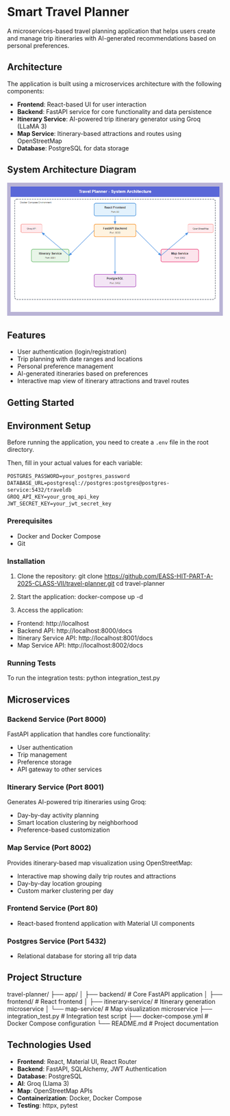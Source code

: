 # Smart Travel Planner

A microservices-based travel planning application that helps users create and manage trip itineraries with AI-generated recommendations based on personal preferences.

## Architecture

The application is built using a microservices architecture with the following components:

- **Frontend**: React-based UI for user interaction
- **Backend**: FastAPI service for core functionality and data persistence
- **Itinerary Service**: AI-powered trip itinerary generator using Groq (LLaMA 3)
- **Map Service**: Itinerary-based attractions and routes using OpenStreetMap
- **Database**: PostgreSQL for data storage

## System Architecture Diagram

![System Architecture](assets/system-architecture.png)

## Features

- User authentication (login/registration)
- Trip planning with date ranges and locations
- Personal preference management
- AI-generated itineraries based on preferences
- Interactive map view of itinerary attractions and travel routes

## Getting Started

## Environment Setup

Before running the application, you need to create a `.env` file in the root directory.

Then, fill in your actual values for each variable:

```
POSTGRES_PASSWORD=your_postgres_password
DATABASE_URL=postgresql://postgres:postgres@postgres-service:5432/traveldb
GROQ_API_KEY=your_groq_api_key
JWT_SECRET_KEY=your_jwt_secret_key
```

### Prerequisites

- Docker and Docker Compose
- Git

### Installation

1. Clone the repository:
   git clone https://github.com/EASS-HIT-PART-A-2025-CLASS-VII/travel-planner.git
   cd travel-planner

2. Start the application:
   docker-compose up -d

3. Access the application:

- Frontend: http://localhost
- Backend API: http://localhost:8000/docs
- Itinerary Service API: http://localhost:8001/docs
- Map Service API: http://localhost:8002/docs

### Running Tests

To run the integration tests:
python integration_test.py

## Microservices

### Backend Service (Port 8000)

FastAPI application that handles core functionality:

- User authentication
- Trip management
- Preference storage
- API gateway to other services

### Itinerary Service (Port 8001)

Generates AI-powered trip itineraries using Groq:

- Day-by-day activity planning
- Smart location clustering by neighborhood
- Preference-based customization

### Map Service (Port 8002)

Provides itinerary-based map visualization using OpenStreetMap:

- Interactive map showing daily trip routes and attractions
- Day-by-day location grouping
- Custom marker clustering per day

### Frontend Service (Port 80)

- React-based frontend application with Material UI components

### Postgres Service (Port 5432)

- Relational database for storing all trip data

## Project Structure

travel-planner/
├── app/
│ ├── backend/ # Core FastAPI application
│ ├── frontend/ # React frontend
│ ├── itinerary-service/ # Itinerary generation microservice
│ └── map-service/ # Map visualization microservice
├── integration_test.py # Integration test script
├── docker-compose.yml # Docker Compose configuration
└── README.md # Project documentation

## Technologies Used

- **Frontend**: React, Material UI, React Router
- **Backend**: FastAPI, SQLAlchemy, JWT Authentication
- **Database**: PostgreSQL
- **AI**: Groq (Llama 3)
- **Map**: OpenStreetMap APIs
- **Containerization**: Docker, Docker Compose
- **Testing**: httpx, pytest

```

```

```

```
